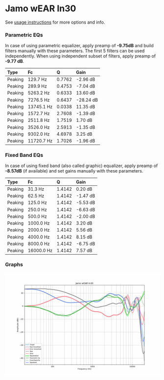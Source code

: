# Jamo wEAR In30
See [usage instructions](https://github.com/jaakkopasanen/AutoEq#usage) for more options and info.

### Parametric EQs
In case of using parametric equalizer, apply preamp of **-9.75dB** and build filters manually
with these parameters. The first 5 filters can be used independently.
When using independent subset of filters, apply preamp of **-9.77 dB**.

| Type    | Fc         |      Q | Gain      |
|:--------|:-----------|:-------|:----------|
| Peaking | 129.7 Hz   | 0.7762 | -2.96 dB  |
| Peaking | 289.9 Hz   | 0.4753 | -7.04 dB  |
| Peaking | 5263.2 Hz  | 0.6333 | 13.60 dB  |
| Peaking | 7276.5 Hz  | 0.6437 | -28.24 dB |
| Peaking | 13745.1 Hz | 0.0338 | 11.35 dB  |
| Peaking | 1572.7 Hz  | 2.7608 | -1.39 dB  |
| Peaking | 2511.8 Hz  | 1.7519 | 1.70 dB   |
| Peaking | 3526.0 Hz  | 2.5913 | -1.35 dB  |
| Peaking | 9302.0 Hz  | 4.6978 | 3.25 dB   |
| Peaking | 11720.7 Hz | 1.7026 | -1.96 dB  |

### Fixed Band EQs
In case of using fixed band (also called graphic) equalizer, apply preamp of **-8.57dB**
(if available) and set gains manually with these parameters.

| Type    | Fc         |      Q | Gain     |
|:--------|:-----------|:-------|:---------|
| Peaking | 31.3 Hz    | 1.4142 | 0.20 dB  |
| Peaking | 62.5 Hz    | 1.4142 | -1.47 dB |
| Peaking | 125.0 Hz   | 1.4142 | -5.53 dB |
| Peaking | 250.0 Hz   | 1.4142 | -6.63 dB |
| Peaking | 500.0 Hz   | 1.4142 | -2.00 dB |
| Peaking | 1000.0 Hz  | 1.4142 | 3.20 dB  |
| Peaking | 2000.0 Hz  | 1.4142 | 5.56 dB  |
| Peaking | 4000.0 Hz  | 1.4142 | 8.15 dB  |
| Peaking | 8000.0 Hz  | 1.4142 | -6.75 dB |
| Peaking | 16000.0 Hz | 1.4142 | 7.57 dB  |

### Graphs
![](./Jamo%20wEAR%20In30.png)